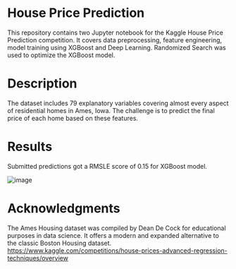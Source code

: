 # House Price Prediction
This repository contains two Jupyter notebook for the Kaggle House Price Prediction competition. It covers data preprocessing, feature engineering, model training using XGBoost and Deep Learning. Randomized Search was used to optimize the XGBoost model.


# Description
The dataset includes 79 explanatory variables covering almost every aspect of residential homes in Ames, Iowa. The challenge is to predict the final price of each home based on these features. 

# Results
Submitted predictions got a  RMSLE score of 0.15 for XGBoost model.

![image](https://github.com/user-attachments/assets/6a9155b4-4688-45fe-8ec0-90a1efa1037a)

# Acknowledgments
The Ames Housing dataset was compiled by Dean De Cock for educational purposes in data science. It offers a modern and expanded alternative to the classic Boston Housing dataset.
https://www.kaggle.com/competitions/house-prices-advanced-regression-techniques/overview
